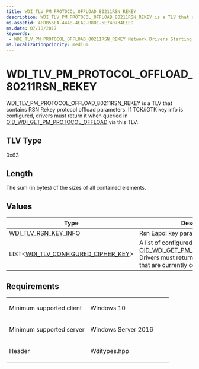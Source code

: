 ```yaml
---
title: WDI_TLV_PM_PROTOCOL_OFFLOAD_80211RSN_REKEY
description: WDI_TLV_PM_PROTOCOL_OFFLOAD_80211RSN_REKEY is a TLV that contains RSN Rekey protocol offload parameters.
ms.assetid: 4FDB56EA-444B-4EA2-B8D1-5E740734EEED
ms.date: 07/18/2017
keywords:
 - WDI_TLV_PM_PROTOCOL_OFFLOAD_80211RSN_REKEY Network Drivers Starting with Windows Vista
ms.localizationpriority: medium
---
```


# WDI\_TLV\_PM\_PROTOCOL\_OFFLOAD\_80211RSN\_REKEY


WDI\_TLV\_PM\_PROTOCOL\_OFFLOAD\_80211RSN\_REKEY is a TLV that contains RSN Rekey protocol offload parameters. If TCK/iGTK key info is configured, drivers must return it when queried in [OID_WDI_GET_PM_PROTOCOL_OFFLOAD](oid-wdi-get-pm-protocol-offload.md) via this TLV.

## TLV Type


0x63

## Length


The sum (in bytes) of the sizes of all contained elements.

## Values


| Type | Description  |
| --- | --- |
| [WDI_TLV_RSN_KEY_INFO](wdi-tlv-rsn-key-info.md) | Rsn Eapol key parameters. |
| LIST<[WDI_TLV_CONFIGURED_CIPHER_KEY](wdi-tlv-configured-cipher-key.md)> | A list of configured ciphers to be set in [OID_WDI_GET_PM_PROTOCOL_OFFLOAD](oid-wdi-get-pm-protocol-offload.md). Drivers must return any GTK or iGTK keys that are currently configured. |

Requirements
------------

<table>
<colgroup>
<col width="50%" />
<col width="50%" />
</colgroup>
<tbody>
<tr class="odd">
<td><p>Minimum supported client</p></td>
<td><p>Windows 10</p></td>
</tr>
<tr class="even">
<td><p>Minimum supported server</p></td>
<td><p>Windows Server 2016</p></td>
</tr>
<tr class="odd">
<td><p>Header</p></td>
<td>Wditypes.hpp</td>
</tr>
</tbody>
</table>

 

 




